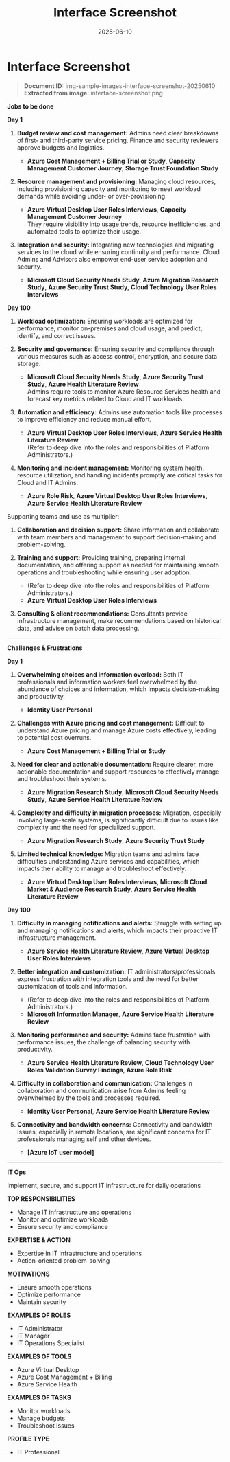 ﻿---
document_id: "img-sample-images-interface-screenshot-20250610"
title: "Interface Screenshot"
date: "2025-06-10"
created_at: "2025-06-10T17:01:45Z"
type: "image_extraction"
source_image: "interface-screenshot.png"
extraction_method: "azure_ai_foundry"
---

# Interface Screenshot

> **Document ID:** img-sample-images-interface-screenshot-20250610  
> **Extracted from image:** interface-screenshot.png  

**Jobs to be done**  

**Day 1**  
1. **Budget review and cost management:** Admins need clear breakdowns of first- and third-party service pricing. Finance and security reviewers approve budgets and logistics.  
   - **Azure Cost Management + Billing Trial or Study**, **Capacity Management Customer Journey**, **Storage Trust Foundation Study**  

2. **Resource management and provisioning:** Managing cloud resources, including provisioning capacity and monitoring to meet workload demands while avoiding under- or over-provisioning.  
   - **Azure Virtual Desktop User Roles Interviews**, **Capacity Management Customer Journey**  
   They require visibility into usage trends, resource inefficiencies, and automated tools to optimize their usage.  

3. **Integration and security:** Integrating new technologies and migrating services to the cloud while ensuring continuity and performance. Cloud Admins and Advisors also empower end-user service adoption and security.  
   - **Microsoft Cloud Security Needs Study**, **Azure Migration Research Study**, **Azure Security Trust Study**, **Cloud Technology User Roles Interviews**  

**Day 100**  
1. **Workload optimization:** Ensuring workloads are optimized for performance, monitor on-premises and cloud usage, and predict, identify, and correct issues.  

2. **Security and governance:** Ensuring security and compliance through various measures such as access control, encryption, and secure data storage.  
   - **Microsoft Cloud Security Needs Study**, **Azure Security Trust Study**, **Azure Health Literature Review**  
   Admins require tools to monitor Azure Resource Services health and forecast key metrics related to Cloud and IT workloads.  

3. **Automation and efficiency:** Admins use automation tools like processes to improve efficiency and reduce manual effort.  
   - **Azure Virtual Desktop User Roles Interviews**, **Azure Service Health Literature Review**  
   (Refer to deep dive into the roles and responsibilities of Platform Administrators.)  

4. **Monitoring and incident management:** Monitoring system health, resource utilization, and handling incidents promptly are critical tasks for Cloud and IT Admins.  
   - **Azure Role Risk**, **Azure Virtual Desktop User Roles Interviews**, **Azure Service Health Literature Review**  

Supporting teams and use as multiplier:  
1. **Collaboration and decision support:** Share information and collaborate with team members and management to support decision-making and problem-solving.  

2. **Training and support:** Providing training, preparing internal documentation, and offering support as needed for maintaining smooth operations and troubleshooting while ensuring user adoption.  
   - (Refer to deep dive into the roles and responsibilities of Platform Administrators.)  
   - **Azure Virtual Desktop User Roles Interviews**  

3. **Consulting & client recommendations:** Consultants provide infrastructure management, make recommendations based on historical data, and advise on batch data processing.  

---

**Challenges & Frustrations**  

**Day 1**  
1. **Overwhelming choices and information overload:** Both IT professionals and information workers feel overwhelmed by the abundance of choices and information, which impacts decision-making and productivity.  
   - **Identity User Personal**  

2. **Challenges with Azure pricing and cost management:** Difficult to understand Azure pricing and manage Azure costs effectively, leading to potential cost overruns.  
   - **Azure Cost Management + Billing Trial or Study**  

3. **Need for clear and actionable documentation:** Require clearer, more actionable documentation and support resources to effectively manage and troubleshoot their systems.  
   - **Azure Migration Research Study**, **Microsoft Cloud Security Needs Study**, **Azure Service Health Literature Review**  

4. **Complexity and difficulty in migration processes:** Migration, especially involving large-scale systems, is significantly difficult due to issues like complexity and the need for specialized support.  
   - **Azure Migration Research Study**, **Azure Security Trust Study**  

5. **Limited technical knowledge:** Migration teams and admins face difficulties understanding Azure services and capabilities, which impacts their ability to manage and troubleshoot effectively.  
   - **Azure Virtual Desktop User Roles Interviews**, **Microsoft Cloud Market & Audience Research Study**, **Azure Service Health Literature Review**  

**Day 100**  
1. **Difficulty in managing notifications and alerts:** Struggle with setting up and managing notifications and alerts, which impacts their proactive IT infrastructure management.  
   - **Azure Service Health Literature Review**, **Azure Virtual Desktop User Roles Interviews**  

2. **Better integration and customization:** IT administrators/professionals express frustration with integration tools and the need for better customization of tools and information.  
   - (Refer to deep dive into the roles and responsibilities of Platform Administrators.)  
   - **Microsoft Information Manager**, **Azure Service Health Literature Review**  

3. **Monitoring performance and security:** Admins face frustration with performance issues, the challenge of balancing security with productivity.  
   - **Azure Service Health Literature Review**, **Cloud Technology User Roles Validation Survey Findings**, **Azure Role Risk**  

4. **Difficulty in collaboration and communication:** Challenges in collaboration and communication arise from Admins feeling overwhelmed by the tools and processes required.  
   - **Identity User Personal**, **Azure Service Health Literature Review**  

5. **Connectivity and bandwidth concerns:** Connectivity and bandwidth issues, especially in remote locations, are significant concerns for IT professionals managing self and other devices.  
   - **[Azure IoT user model]**  

---

**IT Ops**  

Implement, secure, and support IT infrastructure for daily operations  

**TOP RESPONSIBILITIES**  
- Manage IT infrastructure and operations  
- Monitor and optimize workloads  
- Ensure security and compliance  

**EXPERTISE & ACTION**  
- Expertise in IT infrastructure and operations  
- Action-oriented problem-solving  

**MOTIVATIONS**  
- Ensure smooth operations  
- Optimize performance  
- Maintain security  

**EXAMPLES OF ROLES**  
- IT Administrator  
- IT Manager  
- IT Operations Specialist  

**EXAMPLES OF TOOLS**  
- Azure Virtual Desktop  
- Azure Cost Management + Billing  
- Azure Service Health  

**EXAMPLES OF TASKS**  
- Monitor workloads  
- Manage budgets  
- Troubleshoot issues  

**PROFILE TYPE**  
- IT Professional

